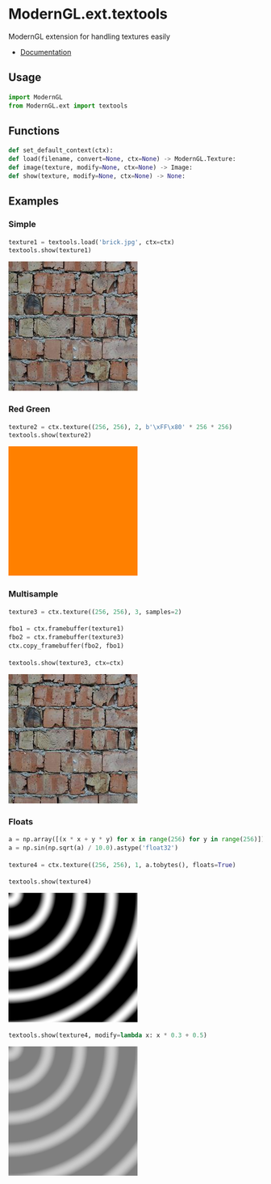 # ModernGL.ext.textools

ModernGL extension for handling textures easily

- [Documentation](http://modernglexttextools.readthedocs.io)

## Usage

```python
import ModernGL
from ModernGL.ext import textools
```

## Functions

```python
def set_default_context(ctx):
def load(filename, convert=None, ctx=None) -> ModernGL.Texture:
def image(texture, modify=None, ctx=None) -> Image:
def show(texture, modify=None, ctx=None) -> None:
```

## Examples

### Simple

```python
texture1 = textools.load('brick.jpg', ctx=ctx)
textools.show(texture1)
```

![Simple](.github/output1.jpg)

### Red Green

```python
texture2 = ctx.texture((256, 256), 2, b'\xFF\x80' * 256 * 256)
textools.show(texture2)
```

![Red Green](.github/output2.png)

### Multisample

```python
texture3 = ctx.texture((256, 256), 3, samples=2)

fbo1 = ctx.framebuffer(texture1)
fbo2 = ctx.framebuffer(texture3)
ctx.copy_framebuffer(fbo2, fbo1)

textools.show(texture3, ctx=ctx)
```

![Multisample](.github/output3.jpg)

### Floats

```python
a = np.array([(x * x + y * y) for x in range(256) for y in range(256)])
a = np.sin(np.sqrt(a) / 10.0).astype('float32')

texture4 = ctx.texture((256, 256), 1, a.tobytes(), floats=True)

textools.show(texture4)
```

![Floats 1](.github/output4.png)

```python
textools.show(texture4, modify=lambda x: x * 0.3 + 0.5)
```

![Floats 2](.github/output5.png)